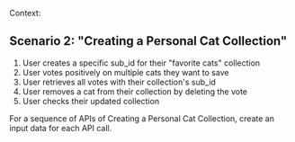 Context:
## Scenario 2: "Creating a Personal Cat Collection"
1. User creates a specific sub_id for their "favorite cats" collection
2. User votes positively on multiple cats they want to save
3. User retrieves all votes with their collection's sub_id
4. User removes a cat from their collection by deleting the vote
5. User checks their updated collection
 
For a sequence of APIs of Creating a Personal Cat Collection, create an input data for each API call.